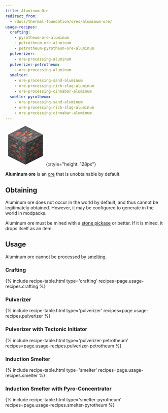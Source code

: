 ```yaml
---
title: Aluminum Ore
redirect_from:
  - /docs/thermal-foundation/ores/aluminum-ore/
usage-recipes:
  crafting:
    - pyrotheum-ore-aluminum
    - petrotheum-ore-aluminum
    - petrotheum-pyrotheum-ore-aluminum
  pulverizer:
    - ore-processing-aluminum
  pulverizer-petrotheum:
    - ore-processing-aluminum
  smelter:
    - ore-processing-sand-aluminum
    - ore-processing-rich-slag-aluminum
    - ore-processing-cinnabar-aluminum
  smelter-pyrotheum:
    - ore-processing-sand-aluminum
    - ore-processing-rich-slag-aluminum
    - ore-processing-cinnabar-aluminum
---
```


![Aluminum Ore](/assets/images/thermal-foundation/ore-aluminum.png){:style="height: 128px"}


**Aluminum ore** is an [ore](https://minecraft.gamepedia.com/Ore) that is
unobtainable by default.


Obtaining
---------
Aluminum ore does not occur in the world by default, and thus cannot be
legitimately obtained. However, it may be configured to generate in the world in
modpacks.

Aluminum ore must be mined with a [stone
pickaxe](https://minecraft.gamepedia.com/Pickaxe) or better. If it is mined, it
drops itself as an item.


Usage
-----

Aluminum ore cannot be processed by
[smelting](https://minecraft.gamepedia.com/Smelting).

### Crafting
{% include recipe-table.html type='crafting' recipes=page.usage-recipes.crafting %}

### Pulverizer
{% include recipe-table.html type='pulverizer' recipes=page.usage-recipes.pulverizer %}

### Pulverizer with Tectonic Initiator
{% include recipe-table.html type='pulverizer-petrotheum' recipes=page.usage-recipes.pulverizer-petrotheum %}

### Induction Smelter
{% include recipe-table.html type='smelter' recipes=page.usage-recipes.smelter %}

### Induction Smelter with Pyro-Concentrator
{% include recipe-table.html type='smelter-pyrotheum' recipes=page.usage-recipes.smelter-pyrotheum %}
